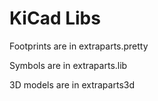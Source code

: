 # KiCad Libs

Footprints are in extraparts.pretty

Symbols are in extraparts.lib

3D models are in extraparts3d